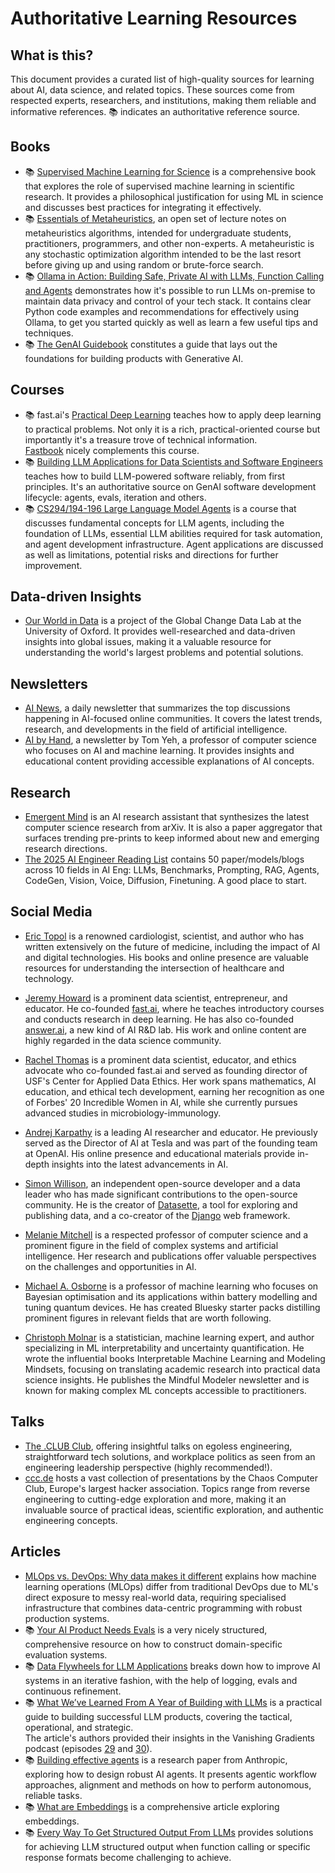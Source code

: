 # Authoritative Learning Resources

## What is this?
This document provides a curated list of high-quality sources for learning about AI, data science, and related topics. These sources come from respected experts, researchers, and institutions, making them reliable and informative references. 📚 indicates an authoritative reference source.

## Books
- 📚 [Supervised Machine Learning for Science](https://ml-science-book.com/) is a comprehensive book that explores the role of supervised machine learning in scientific research. It provides a philosophical justification for using ML in science and discusses best practices for integrating it effectively.
- 📚 [Essentials of Metaheuristics](https://cs.gmu.edu/~sean/book/metaheuristics/), an open set of lecture notes on metaheuristics algorithms, intended for undergraduate students, practitioners, programmers, and other non-experts. A metaheuristic is any stochastic optimization algorithm intended to be the last resort before giving up and using random or brute-force search.   
- 📚 [Ollama in Action: Building Safe, Private AI with LLMs, Function Calling and Agents](https://leanpub.com/ollama) demonstrates how it's possible to run LLMs on-premise to maintain data privacy and control of your tech stack. It contains clear Python code examples and recommendations for effectively using Ollama, to get you started quickly as well as learn a few useful tips and techniques.
- 📚 [The GenAI Guidebook](https://ravinkumar.com/GenAiGuidebook/book_intro.html) constitutes a guide that lays out the foundations for building products with Generative AI.

## Courses
- 📚 fast.ai's [Practical Deep Learning](https://course.fast.ai/) teaches how to apply deep learning to practical problems. Not only it is a rich, practical-oriented course but importantly it's a treasure trove of technical information.   
[Fastbook](https://github.com/fastai/fastbook) nicely complements this course.  
- 📚 [Building LLM Applications for Data Scientists and Software Engineers](https://xcancel.com/hugobowne/status/1870978490574704812) teaches how to build LLM-powered software reliably, from first principles. It's an authoritative source on GenAI software development lifecycle: agents, evals, iteration and others.  
- 📚 [CS294/194-196 Large Language Model Agents](https://rdi.berkeley.edu/llm-agents/f24) is a course that discusses fundamental concepts for LLM agents, including the foundation of LLMs, essential LLM abilities required for task automation, and agent development infrastructure. Agent applications are discussed as well as limitations, potential risks and directions for further improvement.

## Data-driven Insights
- [Our World in Data](https://ourworldindata.org/) is a project of the Global Change Data Lab at the University of Oxford. It provides well-researched and data-driven insights into global issues, making it a valuable resource for understanding the world's largest problems and potential solutions.

## Newsletters
- [AI News](https://buttondown.com/ainews/archive/), a daily newsletter that summarizes the top discussions happening in AI-focused online communities. It covers the latest trends, research, and developments in the field of artificial intelligence.  
- [AI by Hand](https://aibyhand.substack.com/), a newsletter by Tom Yeh, a professor of computer science who focuses on AI and machine learning. It provides insights and educational content providing accessible explanations of AI concepts.

## Research
- [Emergent Mind](https://www.emergentmind.com/) is an AI research assistant that synthesizes the latest computer science research from arXiv. It is also a paper aggregator that surfaces trending pre-prints to keep informed about new and emerging research directions.
- [The 2025 AI Engineer Reading List](https://www.latent.space/p/2025-papers) contains 50 paper/models/blogs across 10 fields in AI Eng: LLMs, Benchmarks, Prompting, RAG, Agents, CodeGen, Vision, Voice, Diffusion, Finetuning. A good place to start.

## Social Media
- [Eric Topol](https://bsky.app/profile/erictopol.bsky.social) is a renowned cardiologist, scientist, and author who has written extensively on the future of medicine, including the impact of AI and digital technologies. His books and online presence are valuable resources for understanding the intersection of healthcare and technology.

- [Jeremy Howard](https://bsky.app/profile/howard.fm) is a prominent data scientist, entrepreneur, and educator. He co-founded [fast.ai](https://www.fast.ai/), where he teaches introductory courses and conducts research in deep learning. He has also co-founded [answer.ai](https://www.answer.ai/), a new kind of AI R&D lab. His work and online content are highly regarded in the data science community.

- [Rachel Thomas](https://bsky.app/profile/math-rachel.bsky.social) is a prominent data scientist, educator, and ethics advocate who co-founded fast.ai and served as founding director of USF's Center for Applied Data Ethics. Her work spans mathematics, AI education, and ethical tech development, earning her recognition as one of Forbes' 20 Incredible Women in AI, while she currently pursues advanced studies in microbiology-immunology.

- [Andrej Karpathy](https://xcancel.com/karpathy) is a leading AI researcher and educator. He previously served as the Director of AI at Tesla and was part of the founding team at OpenAI. His online presence and educational materials provide in-depth insights into the latest advancements in AI.

- [Simon Willison](https://bsky.app/profile/simonwillison.net), an independent open-source developer and a data leader who has made significant contributions to the open-source community. He is the creator of [Datasette](https://simonwillison.net/2022/Mar/1/datasette/), a tool for exploring and publishing data, and a co-creator of the [Django](https://www.djangoproject.com/) web framework.

- [Melanie Mitchell](https://bsky.app/profile/melaniemitchell.bsky.social) is a respected professor of computer science and a prominent figure in the field of complex systems and artificial intelligence. Her research and publications offer valuable perspectives on the challenges and opportunities in AI.

- [Michael A. Osborne](https://bsky.app/profile/maosbot.bsky.social/post/3laix6hz42n2m) is a professor of machine learning who focuses on Bayesian optimisation and its applications within battery modelling and tuning quantum devices. He has created Bluesky starter packs distilling prominent figures in relevant fields that are worth following. 

- [Christoph Molnar](https://bsky.app/profile/christophmolnar.bsky.social) is a statistician, machine learning expert, and author specializing in ML interpretability and uncertainty quantification. He wrote the influential books Interpretable Machine Learning and Modeling Mindsets, focusing on translating academic research into practical data science insights. He publishes the Mindful Modeler newsletter and is known for making complex ML concepts accessible to practitioners.

## Talks
- [The .CLUB Club](https://dotclub.club/), offering insightful talks on egoless engineering, straightforward tech solutions, and workplace politics as seen from an engineering leadership perspective (highly recommended!).  
- [ccc.de](https://media.ccc.de/) hosts a vast collection of presentations by the Chaos Computer Club, Europe's largest hacker association. Topics range from reverse engineering to cutting-edge exploration and more, making it an invaluable source of practical ideas, scientific exploration, and authentic engineering concepts.

## Articles
- [MLOps vs. DevOps: Why data makes it different](https://venturebeat.com/ai/mlops-vs-devops-why-data-makes-it-different/) explains how machine learning operations (MLOps) differ from traditional DevOps due to ML's direct exposure to messy real-world data, requiring specialised infrastructure that combines data-centric programming with robust production systems. 
- 📚 [Your AI Product Needs Evals](https://hamel.dev/blog/posts/evals/) is a very nicely structured, comprehensive resource on how to construct domain-specific evaluation systems. 
- 📚 [Data Flywheels for LLM Applications](https://www.sh-reya.com/blog/ai-engineering-flywheel/) breaks down how to improve AI systems in an iterative fashion, with the help of logging, evals and continuous refinement. 
- 📚 [What We’ve Learned From A Year of Building with LLMs](https://applied-llms.org/) is a practical guide to building successful LLM products, covering the tactical, operational, and strategic.  
The article's authors provided their insights in the Vanishing Gradients podcast (episodes [29](https://vanishinggradients.fireside.fm/29) and [30](https://vanishinggradients.fireside.fm/30)). 
- 📚 [Building effective agents](https://www.anthropic.com/engineering/building-effective-agents) is a research paper from Anthropic, exploring how to design robust AI agents. It presents agentic workflow approaches, alignment and methods on how to perform autonomous, reliable tasks.
- 📚 [What are Embeddings](https://vickiboykis.com/what_are_embeddings/) is a comprehensive article exploring embeddings.
- 📚 [Every Way To Get Structured Output From LLMs](https://www.boundaryml.com/blog/structured-output-from-llms) provides solutions for achieving LLM structured output when function calling or specific response formats become challenging to achieve.
